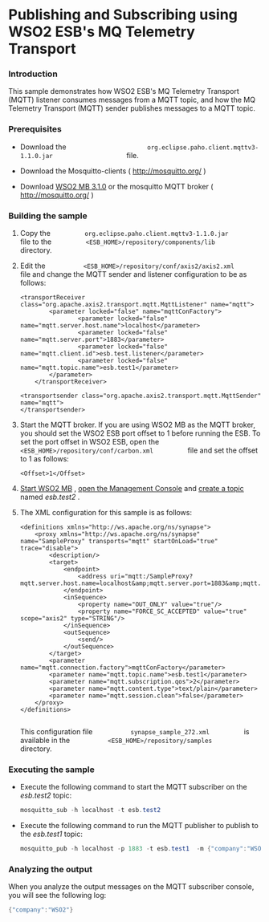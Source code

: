 # Publishing and Subscribing using WSO2 ESB's MQ Telemetry Transport

### Introduction

This sample demonstrates how WSO2 ESB's MQ Telemetry Transport
(MQTT) listener consumes messages from a MQTT topic, and how the MQ
Telemetry Transport (MQTT) sender publishes messages to a MQTT topic.

### Prerequisites

-   Download the
    `                       org.eclipse.paho.client.mqttv3-1.1.0.jar                     `
    file.

-   Download the Mosquitto-clients ( <http://mosquitto.org/> )

-   Download [WSO2 MB 3.1.0](http://wso2.com/products/message-broker/)
    or the mosquitto MQTT broker ( <http://mosquitto.org/> )

### Building the sample

1.  Copy the
    `          org.eclipse.paho.client.mqttv3-1.1.0.jar         ` file
    to the `          <ESB_HOME>/repository/components/lib         `
    directory.
2.  Edit the
    `           <ESB_HOME>/repository/conf/axis2/axis2.xml          `
    file and change the MQTT sender and listener configuration to be as
    follows:

    ```
    <transportReceiver class="org.apache.axis2.transport.mqtt.MqttListener" name="mqtt">
            <parameter locked="false" name="mqttConFactory">
                    <parameter locked="false" name="mqtt.server.host.name">localhost</parameter>
                    <parameter locked="false" name="mqtt.server.port">1883</parameter>
                    <parameter locked="false" name="mqtt.client.id">esb.test.listener</parameter>
                    <parameter locked="false" name="mqtt.topic.name">esb.test1</parameter>
            </parameter>
        </transportReceiver>
     
    <transportsender class="org.apache.axis2.transport.mqtt.MqttSender" name="mqtt">
    </transportsender>
    ```

3.  Start the MQTT broker. If you are using WSO2 MB as the MQTT broker,
    you should set the WSO2 ESB port offset to 1 before running the ESB.
    To set the port offset in WSO2 ESB, open the
    `           <ESB_HOME>/repository/conf/carbon.xml          ` file
    and set the offset to 1 as follows:

    ```
    <Offset>1</Offset>
    ```

4.  [Start WSO2
    MB](https://docs.wso2.com/display/MB310/Running+the+Product#RunningtheProduct-Startingtheserver)
    , [open the Management
    Console](https://docs.wso2.com/display/MB310/Running+the+Product#RunningtheProduct-AccessingtheManagementConsole)
    and [create a
    topic](https://docs.wso2.com/display/MB310/Managing+Topics+and+Sub+Topics#ManagingTopicsandSubTopics-AddingtopicsfromthemanagementconsoleAdd)
    named *esb.test2* .
5.  The XML configuration for this sample is as follows:

    ```
    <definitions xmlns="http://ws.apache.org/ns/synapse">
        <proxy xmlns="http://ws.apache.org/ns/synapse" name="SampleProxy" transports="mqtt" startOnLoad="true" trace="disable">
            <description/>
            <target>
                <endpoint>
                    <address uri="mqtt:/SampleProxy?mqtt.server.host.name=localhost&amp;mqtt.server.port=1883&amp;mqtt.client.id=esb.test.sender&amp;mqtt.topic.name=esb.test2&amp;mqtt.subscription.qos=2&amp;mqtt.blocking.sender=true"/>
                </endpoint>
                <inSequence>
                    <property name="OUT_ONLY" value="true"/>
                    <property name="FORCE_SC_ACCEPTED" value="true" scope="axis2" type="STRING"/>
                </inSequence>
                <outSequence>
                    <send/>
                </outSequence>
            </target>
            <parameter name="mqtt.connection.factory">mqttConFactory</parameter>
            <parameter name="mqtt.topic.name">esb.test1</parameter>
            <parameter name="mqtt.subscription.qos">2</parameter>
            <parameter name="mqtt.content.type">text/plain</parameter>
            <parameter name="mqtt.session.clean">false</parameter>
        </proxy>
    </definitions>
     
    ```

    This configuration file
    `           synapse_sample_272.xml          ` is available in the
    `           <ESB_HOME>/repository/samples          ` directory.

### Executing the sample

-   Execute the following command to start the MQTT subscriber on the
    *esb.test2* topic:

    ``` java
    mosquitto_sub -h localhost -t esb.test2
    ```

-   Execute the following command to run the MQTT publisher to publish
    to the *esb.test1* topic:

    ``` java
    mosquitto_pub -h localhost -p 1883 -t esb.test1  -m {"company":"WSO2"}
    ```

### Analyzing the output

When you analyze the output messages on the MQTT subscriber console, you
will see the following log:

``` java
{"company":"WSO2"}
```
